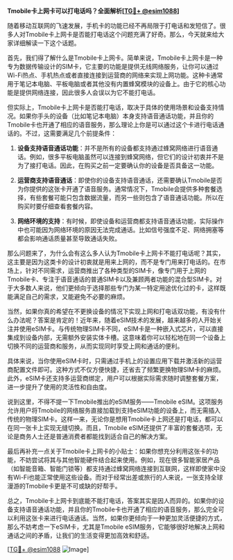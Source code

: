 **Tmobile卡上网卡可以打电话吗？全面解析[[TG💪+ @esim1088](https://t.me/s/esim1088)]**

随着移动互联网的飞速发展，手机卡的功能已经不再局限于打电话和发短信了。很多人对Tmobile卡上网卡是否能打电话这个问题充满了好奇。那么，今天就来给大家详细解读一下这个话题。

首先，我们得了解什么是Tmobile卡上网卡。简单来说，Tmobile卡上网卡是一种专为数据传输设计的SIM卡，它主要的功能是提供无线网络服务，让你可以通过Wi-Fi热点、手机热点或者直接连接到运营商的网络来实现上网功能。这种卡通常用于笔记本电脑、平板电脑或者其他没有内置蜂窝模块的设备上。由于它的核心功能是提供网络连接，因此很多人会误以为它不能打电话。

但实际上，Tmobile卡上网卡是否能打电话，取决于具体的使用场景和设备支持情况。如果你手头的设备（比如笔记本电脑）本身支持语音通话功能，并且你的Tmobile卡也开通了相应的语音服务，那么理论上你是可以通过这个卡进行电话通话的。不过，这需要满足几个前提条件：

1. **设备支持语音通话功能**：并不是所有的设备都支持通过蜂窝网络进行语音通话。例如，很多平板电脑虽然可以连接到蜂窝网络，但它们的设计初衷并不是为了接打电话。因此，在购买之前一定要确认你的设备是否具备这一功能。

2. **运营商支持语音通话**：即使你的设备支持语音通话，还需要确认Tmobile是否为你提供的这张卡开通了语音服务。通常情况下，Tmobile会提供多种套餐选择，有些套餐可能只包含数据流量，而另一些则包含了语音通话功能。所以在购买时要仔细查看套餐内容。

3. **网络环境的支持**：有时候，即使设备和运营商都支持语音通话功能，实际操作中也可能因为网络环境的原因无法完成通话。比如信号强度不足、网络拥塞等都会影响通话质量甚至导致通话失败。

那么问题来了，为什么会有这么多人认为Tmobile卡上网卡不能打电话呢？其实，这主要是因为这类卡的设计初衷就是用来上网的，而不是专门用来打电话的。在市场上，针对不同需求，运营商推出了各种类型的SIM卡，像专门用于上网的Tmobile卡、专注于语音通话的普通SIM卡以及兼顾两者功能的混合型SIM卡。对于大多数人来说，他们更倾向于选择那些专门为某一特定用途优化过的卡，这样既能满足自己的需求，又能避免不必要的麻烦。

当然，如果你真的希望在不更换设备的情况下实现上网和打电话双功能，有没有什么办法呢？答案是肯定的！近年来，随着eSIM技术的发展，越来越多的人开始关注并使用eSIM卡。与传统物理SIM卡不同，eSIM卡是一种嵌入式芯片，可以直接集成到设备内部，无需额外安装实体卡槽。这意味着你可以轻松地在同一个设备上切换不同的运营商和服务，从而实现同时享受上网和通话的便利。

具体来说，当你使用eSIM卡时，只需通过手机上的设置应用下载并激活新的运营商配置文件即可。这种方式不仅方便快捷，还省去了频繁更换物理SIM卡的麻烦。此外，eSIM卡还支持多运营商绑定，用户可以根据实际需求随时调整套餐方案，进一步提升了使用的灵活性和自由度。

说到这里，不得不提一下Tmobile推出的eSIM服务——Tmobile eSIM。这项服务允许用户将Tmobile的网络服务直接加载到支持eSIM功能的设备上，而无需插入传统的物理SIM卡。这样一来，无论你是想用Tmobile卡上网还是打电话，都可以在同一张卡上实现无缝切换。而且，Tmobile eSIM还提供了丰富的套餐选项，无论是商务人士还是普通消费者都能找到适合自己的解决方案。

最后再补充一点关于Tmobile卡上网卡的小贴士：如果你想充分利用这张卡的功能，不妨尝试将其与其他智能硬件结合起来使用。例如，现在很多智能家居产品（如智能音箱、智能门锁等）都支持通过蜂窝网络连接到互联网，这样即使家中没有Wi-Fi也能正常使用这些设备。而对于经常出差或旅行的人来说，一张支持全球漫游的Tmobile卡更是不可或缺的好帮手。

总之，Tmobile卡上网卡到底能不能打电话，答案其实是因人而异的。如果你的设备支持语音通话功能，并且你的Tmobile卡也开通了相应的语音服务，那么完全可以利用这张卡来进行电话通话。当然，如果你更倾向于一种更加灵活便捷的方式，那么不妨考虑一下eSIM卡，尤其是Tmobile eSIM服务，它能够很好地解决上网和通话之间的矛盾，让我们的生活变得更加高效和舒适。

[[TG💪+ @esim1088](https://t.me/s/esim1088) ![Image](https://i.postimg.cc/4NQfJmqS/Snipaste-2025-05-13-00-14-12.png)]